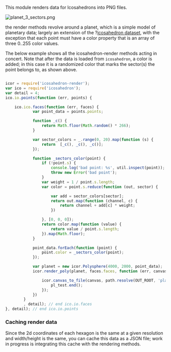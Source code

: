 This module renders data for Icosahedrons into PNG files.

![planet_3_sectors.png](/blog_image/planet_3_sectors.png)

the render methods revolve around a planet, which is a simple model of planetary data; largely an extension
of the ?[icosahedron dataset](icosahedron), with the exception that each point must have a color property that is an array of three 0..255 color values. 

The below example shows all the icosahedron-render methods acting in concert. Note that after the data is loaded from `icosahedron`, a color is added; in this case it is a randomized color that marks the sector(s) the point belongs to, as shown above. 

``` javascript

icor = require('icosahedron-render');
var ico = require('icosahedron');
var detail = 4;
ico.io.points(function (err, points) {

    ico.ico.faces(function (err, faces) {
            var point_data = points.points;

            function _c() {
                return Math.floor(Math.random() * 266);
            }

            var sector_colors = _.range(0, 20).map(function (s) {
                return  [_c(), _c(), _c()];
            });

            function _sectors_color(point) {
                if (!point.s) {
                    console.log('bad point: %s', util.inspect(point));
                    throw new Error('bad point');
                }
                var weight = 1 / point.s.length;
                var color = point.s.reduce(function (out, sector) {

                    var add = sector_colors[sector];
                    return out.map(function (channel, c) {
                        return channel + add[c] * weight;
                    })

                }, [0, 0, 0]);
                return color.map(function (value) {
                    return value / point.s.length;
                }).map(Math.floor);
            }

            point_data.forEach(function (point) {
                point.color = _sectors_color(point);
            });

            var planet = new icor.Polysphere(4000, 2000, point_data);
            icor.render_poly(planet, faces.faces, function (err, canvas) {

                icor.canvas_to_file(canvas, path.resolve(OUT_ROOT, 'planet_6_sectors.png'), function () {
                    pl_test.end();
                });
            })
        }
        , detail); // end ico.io.faces
}, detail); // end ico.io.points

```

### Caching render data

Since the 2d coordinates of each hexagon is the same at a given resolution and width/height is the same, you can cache this data as a JSON file; work in progress is integrating this cache with the rendering methods.